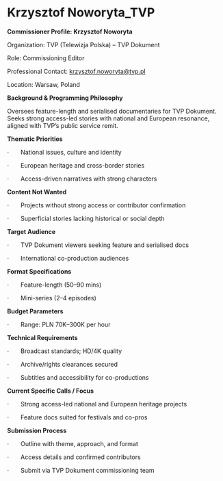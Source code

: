 # Krzysztof Noworyta_TVP

**Commissioner Profile: Krzysztof Noworyta**

Organization: TVP (Telewizja Polska) – TVP Dokument

Role: Commissioning Editor

Professional Contact: krzysztof.noworyta@tvp.pl

Location: Warsaw, Poland

**Background & Programming Philosophy**

Oversees feature-length and serialised documentaries for TVP Dokument. Seeks strong access-led stories with national and European resonance, aligned with TVP’s public service remit.

**Thematic Priorities**

·       National issues, culture and identity

·       European heritage and cross-border stories

·       Access-driven narratives with strong characters

**Content Not Wanted**

·       Projects without strong access or contributor confirmation

·       Superficial stories lacking historical or social depth

**Target Audience**

·       TVP Dokument viewers seeking feature and serialised docs

·       International co-production audiences

**Format Specifications**

·       Feature-length (50–90 mins)

·       Mini-series (2–4 episodes)

**Budget Parameters**

·       Range: PLN 70K–300K per hour

**Technical Requirements**

·       Broadcast standards; HD/4K quality

·       Archive/rights clearances secured

·       Subtitles and accessibility for co-productions

**Current Specific Calls / Focus**

·       Strong access-led national and European heritage projects

·       Feature docs suited for festivals and co-pros

**Submission Process**

·       Outline with theme, approach, and format

·       Access details and confirmed contributors

·       Submit via TVP Dokument commissioning team